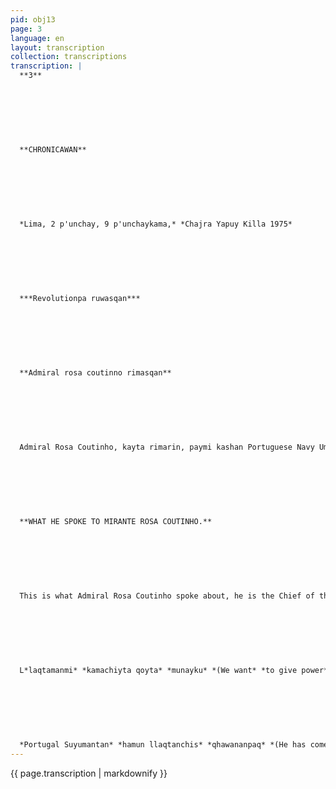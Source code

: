 ```yaml
---
pid: obj13
page: 3
language: en
layout: transcription
collection: transcriptions
transcription: |
  **3**
  
  
  
  
  
  
  
  **CHRONICAWAN**
  
  
  
  
  
  
  
  *Lima, 2 p'unchay, 9 p'unchaykama,* *Chajra Yapuy Killa 1975*
  
  
  
  
  
  
  
  ***Revolutionpa ruwasqan***
  
  
  
  
  
  
  
  **Admiral rosa coutinno rimasqan**
  
  
  
  
  
  
  
  Admiral Rosa Coutinho, kayta rimarin, paymi kashan Portuguese Navy Umalliq, hinallataqmi Movement of the Armed Forces MFA nisqa, hunt'achiqnin. Non-Aligned tantanakuy kaqtinmi, Admiral Rosa Coutinho. Portugal Yours delegates umallispa, Peru llaqtanchisman Dictatorship kankichis nispa, rimariqtinkun, mana yuyayniyuqta chay rimayta qhawana. Manan kanchu ch'ullapas dictatorship llaqta runakunaman kamachiyta qoyta munaqqa. Ñoqaykuqa hamut'ayku wide lloq'ipi kaqrunakunan ñoqaykuwan kashanku, kikin pukara sayarichisqaykupi. Paykunaq ukhunpin qhali yuyaymanay kashan, mana túypas kallashantaq wayna kaqtinku raykun. Chay raykun ruwanapaq kashan pacha t'ijrayman hujmanta haykuchiyta. Armed Forces Movement Armed Forces Movement kashan nisqanchis basic principle. Llaqta masichakuypas, paykunapura reqsinakuq runakunawanmi ruwakunan. Chay ruwayqa sasapunin riki. Mana túy munaq runakunawanm awqana. Chaymi ñoqanchispaq aswan hatun sasakaynin kashan Armed Forces Movement, runakunawan hunt'asqan kashan. Sapan ka runan huqnirayta qhawan, huqniraytataq khuyanpas. Kaqlla objective kasqanmanta pachan, ñoqayku allinpag chayta qhawayku. Arpaywanmi Pacha t'ijray ruwana, ichaqa kusikuy mit'anpas kanmi. Manan pacha t'ijrayqa llakiqchu kanman.
  
  
  
  
  
  
  
  **WHAT HE SPOKE TO MIRANTE ROSA COUTINHO.**
  
  
  
  
  
  
  
  This is what Admiral Rosa Coutinho spoke about, he is the Chief of the Portuguese Navy, he is also a member of the Armed Forces Movement. On the occasion of the Non-Aligned meeting, Admiral Rosa Couthino, presiding over the Portuguese delegation, came to our country from Peru. "When it is said that we are a dictatorship, it is a contradiction. There is no dictatorship that seeks to hand over power to the bases. We consider that the extreme left is with us on the same side of the barricade. That a basically healthy ideology prevails among them and an impatience of youth that is also natural. Simply put, it is necessary to win them back for the revolutionary process. The MFA opened the doors of the revolution and keeps them open. The revolution flows through it and is led by the people. The MFA always treats the allies, the various lefts, as allies, even if they sometimes do stupid things, never as enemies. This is a basic principle, grassroots organizations must be made up of people who know each other. It is clear that the process is difficult. We must fight against people's own impatience. As long as the objective is common, we consider that to be constructive. The revolution must be carried out with sacrifice, but it also has happy stages. A revolution cannot be sad.
  
  
  
  
  
  
  
  L*laqtamanmi* *kamachiyta qoyta* *munayku* *(We want* *to give power* *to the people).*
  
  
  
  
  
  
  
  *Portugal Suyumantan* *hamun llaqtanchis* *qhawananpaq* *(He has come* *from Portugal* to see our* *homeland).*
---
```


{{ page.transcription | markdownify }}
